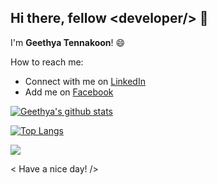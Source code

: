 ## Hi there, fellow <**developer**/> 👋 

I'm **Geethya Tennakoon**!  😄

How to reach me: 
  * Connect with me on [LinkedIn](https://www.linkedin.com/in/geethya95/)
  * Add me on [Facebook](https://www.facebook.com/geethya.tennakoon/)
    
[![Geethya's github stats](https://github-readme-stats.vercel.app/api?username=geethya1995&count_private=true&show_icons=true&theme=algolia&hide=issues)](https://github.com/anuraghazra/github-readme-stats)

[![Top Langs](https://github-readme-stats.vercel.app/api/top-langs/?username=geethya1995&langs_count=5)](https://github.com/anuraghazra/github-readme-stats)


![](https://komarev.com/ghpvc/?username=geethya1995)

< Have a nice day! />

<!--
**geethya1995/geethya1995** is a ✨ _special_ ✨ repository because its `README.md` (this file) appears on your GitHub profile.** -->

